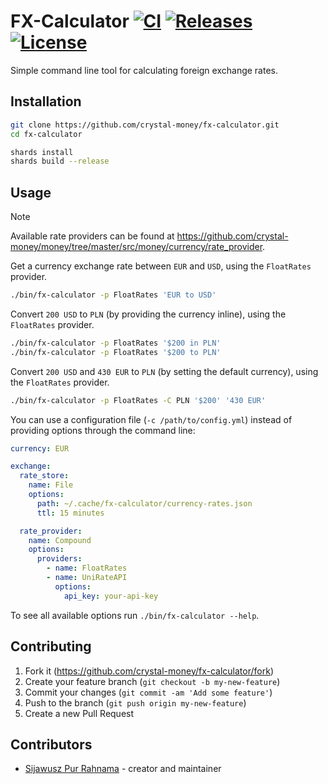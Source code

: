 # FX-Calculator [![CI](https://github.com/crystal-money/fx-calculator/actions/workflows/ci.yml/badge.svg)](https://github.com/crystal-money/fx-calculator/actions/workflows/ci.yml) [![Releases](https://img.shields.io/github/release/crystal-money/fx-calculator.svg)](https://github.com/crystal-money/fx-calculator/releases) [![License](https://img.shields.io/github/license/crystal-money/fx-calculator.svg)](https://github.com/crystal-money/fx-calculator/blob/master/LICENSE)

Simple command line tool for calculating foreign exchange rates.

## Installation

```sh
git clone https://github.com/crystal-money/fx-calculator.git
cd fx-calculator

shards install
shards build --release
```

## Usage

> [!NOTE]
> Available rate providers can be found at <https://github.com/crystal-money/money/tree/master/src/money/currency/rate_provider>.

Get a currency exchange rate between `EUR` and `USD`,
using the `FloatRates` provider.

```sh
./bin/fx-calculator -p FloatRates 'EUR to USD'
```

Convert `200 USD` to `PLN` (by providing the currency inline),
using the `FloatRates` provider.

```sh
./bin/fx-calculator -p FloatRates '$200 in PLN'
./bin/fx-calculator -p FloatRates '$200 to PLN'
```

Convert `200 USD` and `430 EUR` to `PLN` (by setting the default currency),
using the `FloatRates` provider.

```sh
./bin/fx-calculator -p FloatRates -C PLN '$200' '430 EUR'
```

You can use a configuration file (`-c /path/to/config.yml`) instead of providing
options through the command line:

```yaml
currency: EUR

exchange:
  rate_store:
    name: File
    options:
      path: ~/.cache/fx-calculator/currency-rates.json
      ttl: 15 minutes

  rate_provider:
    name: Compound
    options:
      providers:
        - name: FloatRates
        - name: UniRateAPI
          options:
            api_key: your-api-key
```

To see all available options run `./bin/fx-calculator --help`.

## Contributing

1. Fork it (<https://github.com/crystal-money/fx-calculator/fork>)
2. Create your feature branch (`git checkout -b my-new-feature`)
3. Commit your changes (`git commit -am 'Add some feature'`)
4. Push to the branch (`git push origin my-new-feature`)
5. Create a new Pull Request

## Contributors

- [Sijawusz Pur Rahnama](https://github.com/Sija) - creator and maintainer
